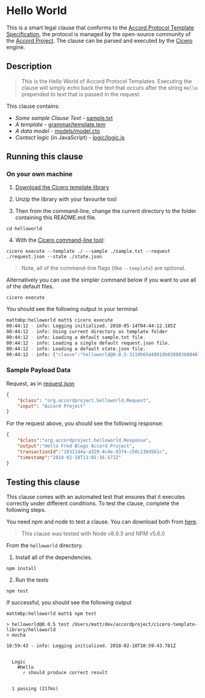 # Hello World 

This is a smart legal clause that conforms to the [Accord Protocol Template Specification](https://docs.google.com/document/d/1UacA_r2KGcBA2D4voDgGE8jqid-Uh4Dt09AE-shBKR0), the protocol is managed by the open-source community of the [Accord Project](https://accordproject.org). The clause can be parsed and executed by the [Cicero](https://github.com/accordproject/cicero) engine.

## Description

> This is the Hello World of Accord Protocol Templates. Executing the clause will simply echo back the text that occurs after the string `Hello` prepended to text that is passed in the request.

This clause contains:
- *Some sample Clause Text* - [sample.txt](sample.txt)
- *A template* - [grammar/template.tem](grammar/template.tem)
- *A data model* - [models/model.cto](models/model.cto)
- *Contact logic* (in JavaScript) - [logic/logic.js](lib/logic.js)

## Running this clause

### On your own machine

1. [Download the Cicero template library](https://github.com/accordproject/cicero-template-library/archive/master.zip)

2. Unzip the library with your favourite tool

3. Then from the command-line, change the current directory to the folder containing this README.md file.
```
cd helloworld
```
4. With the [Cicero command-line tool](https://github.com/accordproject/cicero#installation):
```
cicero execute --template ./ --sample ./sample.txt --request ./request.json --state ./state.json
```
> Note, all of the command-line flags (like `--template`) are optional.

Alternatively you can use the simpler command below if you want to use all of the default files.
```
cicero execute
```

You should see the following output in your terminal:
```bash
mattmbp:helloworld matt$ cicero execute
00:44:12 - info: Logging initialized. 2018-05-14T04:44:12.185Z
00:44:12 - info: Using current directory as template folder
00:44:12 - info: Loading a default sample.txt file.
00:44:12 - info: Loading a single default request.json file.
00:44:12 - info: Loading a default state.json file.
00:44:12 - info: {"clause":"helloworld@0.0.5-3119b65d48818b038883b0846738d34a61df5ac895093eb88003f07c96ee39c7","request":{"$class":"org.accordproject.helloworld.Request","input":"Accord Project"},"response":{"$class":"org.accordproject.helloworld.Response","output":"Hello Fred Blogs Accord Project","transactionId":"31c8ec08-30cd-4ca6-9687-d1ba132a741e","timestamp":"2018-05-14T04:44:12.920Z"},"state":{"$class":"org.accordproject.contract.State"},"emit":[]}
```

### Sample Payload Data

Request, as in [request.json](https://github.com/accordproject/cicero-template-library/blob/master/helloworld/request.json)
```json
{
    "$class": "org.accordproject.helloworld.Request",
    "input": "Accord Project"
}

```

For the request above, you should see the following response:
```json
{
    "$class":"org.accordproject.helloworld.Response",
    "output":"Hello Fred Blogs Accord Project",
    "transactionId":"1831144a-a329-4c4e-83f4-c50c238d561c",
    "timestamp":"2018-02-18T11:01:16.572Z"
}
```


## Testing this clause

This clause comes with an automated test that ensures that it executes correctly under different conditions. To test the clause, complete the following steps.

You need npm and node to test a clause. You can download both from [here](https://nodejs.org/).

> This clause was tested with Node v8.9.3 and NPM v5.6.0

From the `helloworld` directory.

1. Install all of the dependencies.
```
npm install
```

2. Run the tests
```
npm test
```
If successful, you should see the following output
```
mattmbp:helloworld matt$ npm test

> helloworld@0.0.5 test /Users/matt/dev/accordproject/cicero-template-library/helloworld
> mocha

10:59:43 - info: Logging initialized. 2018-02-18T10:59:43.781Z


  Logic
    #Hello
      ✓ should produce correct result


  1 passing (217ms)
```
